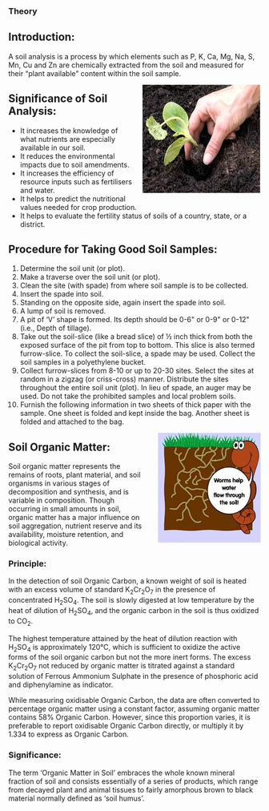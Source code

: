 ### Theory 


<h2>Introduction:</h2>
<p>
A soil analysis is a process by which elements such as P, K, Ca, Mg, Na, S, Mn, Cu and Zn are chemically extracted from the soil and measured for their “plant available” content within the soil sample.
</p>


<div style="float: right; margin-left: 20px;"> <img src="./images/figure1.jpg" alt="Figure 1" style="max-width: 300px; height: auto;"> <p style="text-align: center; font-size: smaller; font-style: italic;"></p> </div>


<h2>Significance of Soil Analysis:</h2>
<ul>
  <li>It increases the knowledge of what nutrients are especially available in our soil.</li>
  <li>It reduces the environmental impacts due to soil amendments.</li>
  <li>It increases the efficiency of resource inputs such as fertilisers and water.</li>
  <li>It helps to predict the nutritional values needed for crop production.</li>
  <li>It helps to evaluate the fertility status of soils of a country, state, or a district.</li>
</ul>

<h2>Procedure for Taking Good Soil Samples:</h2>
<ol>
  <li>Determine the soil unit (or plot).</li>
  <li>Make a traverse over the soil unit (or plot).</li>
  <li>Clean the site (with spade) from where soil sample is to be collected.</li>
  <li>Insert the spade into soil.</li>
  <li>Standing on the opposite side, again insert the spade into soil.</li>
  <li>A lump of soil is removed.</li>
  <li>A pit of ‘V’ shape is formed. Its depth should be 0-6" or 0-9" or 0-12" (i.e., Depth of tillage).</li>
  <li>Take out the soil-slice (like a bread slice) of ½ inch thick from both the exposed surface of the pit from top to bottom. This slice is also termed furrow-slice. To collect the soil-slice, a spade may be used. Collect the soil samples in a polyethylene bucket.</li>
  <li>Collect furrow-slices from 8-10 or up to 20-30 sites. Select the sites at random in a zigzag (or criss-cross) manner. Distribute the sites throughout the entire soil unit (plot). In lieu of spade, an auger may be used. Do not take the prohibited samples and local problem soils.</li>
  <li>Furnish the following information in two sheets of thick paper with the sample. One sheet is folded and kept inside the bag. Another sheet is folded and attached to the bag.</li>
</ol>

<div style="float: right; margin-left: 20px;"> <img src="./images/figure2.jpg" alt="Figure 2" style="max-width: 300px; height: auto;"> <p style="text-align: center; font-size: smaller; font-style: italic;"></p> </div>

<h2>Soil Organic Matter:</h2>
<p>
Soil organic matter represents the remains of roots, plant material, and soil organisms in various stages of decomposition and synthesis, and is variable in composition. Though occurring in small amounts in soil, organic matter has a major influence on soil aggregation, nutrient reserve and its availability, moisture retention, and biological activity.
</p>



<h3>Principle:</h3>
<p>
In the detection of soil Organic Carbon, a known weight of soil is heated with an excess volume of standard K<sub>2</sub>Cr<sub>2</sub>O<sub>7</sub> in the presence of concentrated H<sub>2</sub>SO<sub>4</sub>. The soil is slowly digested at low temperature by the heat of dilution of H<sub>2</sub>SO<sub>4</sub>, and the organic carbon in the soil is thus oxidized to CO<sub>2</sub>.
</p>
<p>
The highest temperature attained by the heat of dilution reaction with H<sub>2</sub>SO<sub>4</sub> is approximately 120&deg;C, which is sufficient to oxidize the active forms of the soil organic carbon but not the more inert forms. The excess K<sub>2</sub>Cr<sub>2</sub>O<sub>7</sub> not reduced by organic matter is titrated against a standard solution of Ferrous Ammonium Sulphate in the presence of phosphoric acid and diphenylamine as indicator.
</p>
<p>
While measuring oxidisable Organic Carbon, the data are often converted to percentage organic matter using a constant factor, assuming organic matter contains 58% Organic Carbon. However, since this proportion varies, it is preferable to report oxidisable Organic Carbon directly, or multiply it by 1.334 to express as Organic Carbon.
</p>

<h3>Significance:</h3>
<p>
The term ‘Organic Matter in Soil’ embraces the whole known mineral fraction of soil and consists essentially of a series of products, which range from decayed plant and animal tissues to fairly amorphous brown to black material normally defined as ‘soil humus’.
</p>
